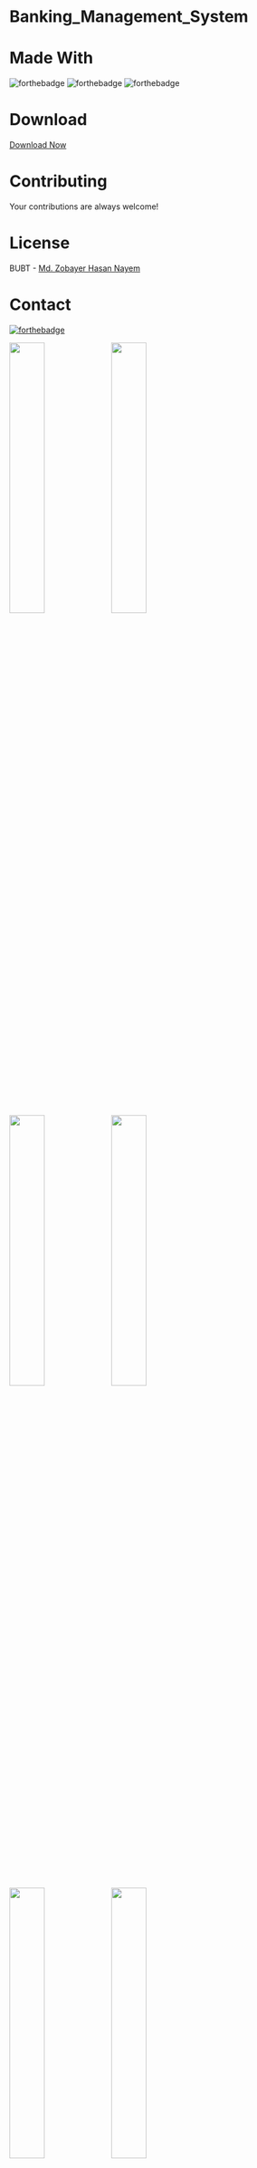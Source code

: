 # Banking_Management_System

# Made With
![forthebadge](https://img.shields.io/badge/Visual_Studio-5C2D91?style=for-the-badge&logo=visual%20studio&logoColor=white)
![forthebadge](https://img.shields.io/badge/MySql-00000F?style=for-the-badge&logo=mysql&logoColor=white)
![forthebadge](https://img.shields.io/badge/.Net-5C2D91?style=for-the-badge&logo=.net&logoColor=white)

# Download
[Download Now](https://github.com/zobayerdev/Banking_Management_System)

# Contributing
Your contributions are always welcome!

# License
BUBT - [Md. Zobayer Hasan Nayem](https://github.com/zobayerdev/)

# Contact
[![forthebadge](https://img.shields.io/badge/Gmail-D14836?style=for-the-badge&logo=gmail&logoColor=white)](https://mail.google.com/mail/?view=cm&fs=1&to=zobayer.dev@gmail.com)

<img src="https://user-images.githubusercontent.com/74914169/162234653-31b2f4c5-c25d-48aa-bd74-f95e929bc89e.PNG" width=35% height=35%>
<img src="https://user-images.githubusercontent.com/74914169/162234658-a68a031c-dfd6-4ed6-8178-aeeff70543ed.PNG" width=35% height=35%>
<img src="https://user-images.githubusercontent.com/74914169/162234512-f46ebc03-02f0-494e-b506-af6768e33753.PNG" width=35% height=35%>
<img src="https://user-images.githubusercontent.com/74914169/162234518-c42bedd2-c8d7-4507-806d-08c490c4e26b.PNG" width=35% height=35%>
<img src="https://user-images.githubusercontent.com/74914169/162234523-0d7d6ffd-1d1a-4051-8068-b18687caa336.PNG" width=35% height=35%>
<img src="https://user-images.githubusercontent.com/74914169/162234526-52407484-3027-429f-9b84-40738d295477.PNG" width=35% height=35%>
<img src="https://user-images.githubusercontent.com/74914169/162234530-ca551693-59a9-4dab-a363-9a5eabfdbcdb.PNG" width=35% height=35%>
<img src="https://user-images.githubusercontent.com/74914169/162234533-cd73e74c-b206-41e4-86a0-397dd66faf39.PNG" width=35% height=35%>
<img src="https://user-images.githubusercontent.com/74914169/162234534-47b2a1eb-6af7-420a-be69-96b43e2ad1ca.PNG" width=35% height=35%>
<img src="https://user-images.githubusercontent.com/74914169/162234537-af7198ee-da68-4b88-b943-b9e89b16f199.PNG" width=35% height=35%>
<img src="https://user-images.githubusercontent.com/74914169/162234546-113dbd93-f6d5-4b07-a0b0-b22bba7043a5.PNG" width=35% height=35%>
<img src="https://user-images.githubusercontent.com/74914169/162234550-214cc60e-513d-41a7-a20f-5bd67f5e5424.PNG" width=35% height=35%>
<img src="https://user-images.githubusercontent.com/74914169/162234554-35dd5f2d-9cbf-4f39-ba49-287c1453c224.PNG" width=35% height=35%>
<img src="https://user-images.githubusercontent.com/74914169/162234556-267e07cd-bc22-4847-adf4-354abbe6dffb.PNG" width=35% height=35%>
<img src="https://user-images.githubusercontent.com/74914169/162234560-d59479f9-62fa-492c-9b3f-3eac68c531f1.PNG" width=35% height=35%>
<img src="https://user-images.githubusercontent.com/74914169/162234567-5f2398b1-ab96-4f4b-a926-a1ba0ccbdd68.PNG" width=35% height=35%>
<img src="https://user-images.githubusercontent.com/74914169/162234568-8660f7fa-570f-4c48-80e5-2d4658fc4577.PNG" width=35% height=35%>
<img src="https://user-images.githubusercontent.com/74914169/162234572-1f65f935-5f3d-4ecd-9e7a-8c472fcce6f6.PNG" width=35% height=35%>
<img src="https://user-images.githubusercontent.com/74914169/162234577-25a38de6-724b-42d4-ad66-c5590f67e25b.PNG" width=35% height=35%>
<img src="https://user-images.githubusercontent.com/74914169/162234580-0eb54e96-a624-46b4-a95f-b718488b14b3.png" width=35% height=35%>
<img src="https://user-images.githubusercontent.com/74914169/162234585-6e58e09d-b5ab-4d55-8eca-1ab259f3f013.png" width=35% height=35%>
<img src="https://user-images.githubusercontent.com/74914169/162234588-2a25f952-6c84-4a33-ae1b-80526c095b26.PNG" width=35% height=35%>
<img src="https://user-images.githubusercontent.com/74914169/162234592-069fcddc-364e-4f34-b7b1-46f14f7b7a7d.png" width=35% height=35%>
<img src="https://user-images.githubusercontent.com/74914169/162234595-04028520-19fd-4889-b8f7-79e14d9ae8bb.PNG" width=35% height=35%>
<img src="https://user-images.githubusercontent.com/74914169/162234600-9b5b3a95-39de-4d7d-baef-bb8b76a2abf8.png" width=35% height=35%>
<img src="https://user-images.githubusercontent.com/74914169/162234604-7a48b66b-f941-49e3-a324-b848d5c32cf7.png" width=35% height=35%>
<img src="https://user-images.githubusercontent.com/74914169/162234610-b1a5e515-37a2-488a-80c4-fba4ebd7e9f9.PNG" width=35% height=35%>
<img src="https://user-images.githubusercontent.com/74914169/162234616-934ffb80-5190-4e99-8871-8992da79d418.png" width=35% height=35%>
<img src="https://user-images.githubusercontent.com/74914169/162234622-51b9a023-eb60-421f-8163-f260484f1e44.PNG" width=35% height=35%>
<img src="https://user-images.githubusercontent.com/74914169/162234626-a2f05236-43df-40b9-a005-1c0e474e861a.PNG" width=35% height=35%>
<img src="https://user-images.githubusercontent.com/74914169/162234632-05234da9-f791-4d12-bdcb-8b2cdc045bc8.PNG" width=35% height=35%>
<img src="https://user-images.githubusercontent.com/74914169/162234638-bd386de6-da71-4bd5-90a4-fcdbfb449773.PNG" width=35% height=35%>
<img src="https://user-images.githubusercontent.com/74914169/162234642-31859ecc-c1cc-42f9-a937-121a11addb3c.PNG" width=35% height=35%>
<img src="https://user-images.githubusercontent.com/74914169/162234647-06383927-7a5d-4a05-9f11-1f3aef463d96.PNG" width=35% height=35%>
<img src="https://user-images.githubusercontent.com/74914169/162234650-40685efa-2267-4fac-807a-7b16e7fd1692.PNG" width=35% height=35%>
